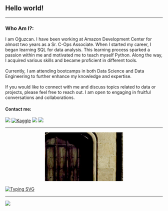 ## Hello world!
---
### Who Am I?:
I am Oğuzcan. I have been working at Amazon Development Center for almost two years as a Sr. C-Ops Associate. When I started my career, I began learning SQL for data analysis. This learning process sparked a passion within me and motivated me to teach myself Python. Along the way, I acquired various skills and became proficient in different tools.<br><br>Currently, I am attending bootcamps in both Data Science and Data Engineering to further enhance my knowledge and expertise.<br><br>If you would like to connect with me and discuss topics related to data or projects, please feel free to reach out. I am open to engaging in fruitful conversations and collaborations.

#### Contact me:
<a target="_blank" href="https://www.linkedin.com/in/oguzcnmdn"><img src="https://img.shields.io/badge/-LinkedIn-0077B5?style=for-the-badge&logo=Linkedin&logoColor=white"></img></a>
<a href="https://www.kaggle.com/oauzcanmaden"><img src="https://img.shields.io/badge/Kaggle-20BEFF?style=for-the-badge&logo=Kaggle&logoColor=white" alt="Kaggle"></img></a>
<a target="_blank" href="mailto:oguzcnmdn@gmail.com"><img src="https://img.shields.io/badge/-Gmail-D14836?style=for-the-badge&logo=Gmail&logoColor=white"></img></a>
<a href="https://www.instagram.com/oguzcnmdn/"><img src="https://img.shields.io/badge/Instagram-E4405F?style=for-the-badge&logo=instagram&logoColor=white" /></img></a>

---

<p align="center">
  <img src="https://github.com/oguzcnmdn/oguzcnmdn/blob/main/giphy-snape.gif" alt="Snape"/>
</p>

<a href="https://git.io/typing-svg"><img src="https://readme-typing-svg.demolab.com?font=Times+New+Roman&weight=800&size=30&pause=1000&color=000000&center=true&vCenter=true&multiline=true&width=435&lines=Obviously..." alt="Typing SVG" /></a>

---
[![](https://visitcount.itsvg.in/api?id=oguzcnmdn&icon=0&color=0)](https://visitcount.itsvg.in)

